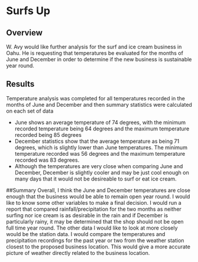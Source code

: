 # Surfs Up
## Overview
W. Avy would like further analysis for the surf and ice cream business in Oahu. He is requesting that temperatures be evaluated for the months of June and December in order to determine if the new business is sustainable year round. 

## Results
Temperature analysis was completed for all temperatures recorded in the months of June and December and then summary statistics were calculated on each set of data
- June shows an average temperature of 74 degrees, with the minimum recorded temperature being 64 degrees and the maximum temperature recorded being 85 degrees
- December statistics show that the average temperature as being 71 degrees, which is slightly lower than June temperatures. The minimum temperature recorded was 56 degrees and the maximum temperature recorded was 83 degrees. 
- Although the temperatures are very close when comparing June and December, December is slightly cooler and may be just cool enough on many days that it would not be desireable to surf or eat ice cream. 

##Summary
Overall, I think the June and December temperatures are close enough that the business would be able to remain open year round. I would like to know some other variables to make a final decision. I would run a report that compared rainfall/precipitation for the two months as neither surfing nor ice cream is as desirable in the rain and if December is particularly rainy, it may be determined that the shop should not be open full time year round. The other data I would like to look at more closely would be the station data. I would compare the temperatures and precipitation recordings for the past year or two from the weather station closest to the proposed business location. This would give a more accurate picture of weather directly related to the business location.